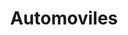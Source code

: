 ---
title: "Automoviles"
url: /ciudad-autonoma-de-buenos-aires/automoviles-avenida-juan-bautista-justo/
shop: reparación de automóviles
---